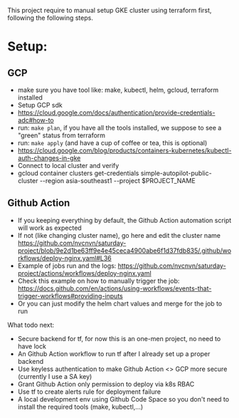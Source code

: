 This project require to manual setup GKE cluster using terraform first, following the following steps.
# Setup:
## GCP
- make sure you have tool like: make, kubectl, helm, gcloud, terraform installed
- Setup GCP sdk
- https://cloud.google.com/docs/authentication/provide-credentials-adc#how-to
- run: `make plan`, if you have all the tools installed, we suppose to see a "green" status from terraform
- run: `make apply` (and have a cup of coffee or tea, this is optional)
- https://cloud.google.com/blog/products/containers-kubernetes/kubectl-auth-changes-in-gke 
- Connect to local cluster and verify
- gcloud container clusters get-credentials simple-autopilot-public-cluster --region asia-southeast1 --project $PROJECT_NAME
## Github Action
- If you keeping everything by default, the Github Action automation script will work as expected
- If not (like changing cluster name), go here and edit the cluster name https://github.com/nvcnvn/saturday-project/blob/9e2d1be63ff9e4e45ceca4900abe6f1d37fdb835/.github/workflows/deploy-nginx.yaml#L36
- Example of jobs run and the logs: https://github.com/nvcnvn/saturday-project/actions/workflows/deploy-nginx.yaml
- Check this example on how to manually trigger the job: https://docs.github.com/en/actions/using-workflows/events-that-trigger-workflows#providing-inputs
- Or you can just modify the helm chart values and merge for the job to run

What todo next:
- Secure backend for tf, for now this is an one-men project, no need to have lock
- An Github Action workflow to run tf after I already set up a proper backend
- Use keyless authentication to make Github Action <> GCP more secure (currently I use a SA key)
- Grant Github Action only permission to deploy via k8s RBAC
- Use tf to create alerts rule for deployment failure
- A local development env using Github Code Space so you don't need to install the required tools (make, kubectl,...)